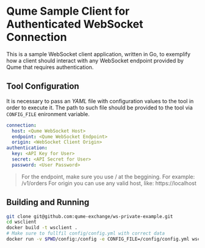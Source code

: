 # Qume Sample Client for Authenticated WebSocket Connection

This is a sample WebSocket client application, written in Go, to exemplify how a client should interact with any WebSocket endpoint provided by Qume that requires authentication.

## Tool Configuration

It is necessary to pass an *YAML* file with configuration values to the tool in order to execute it. The path to such file should be provided to the tool via `CONFIG_FILE` enironment variable.

```yaml
connection:
  host: <Qume WebSocket Host>
  endpoint: <Qume WebSocket Endpoint>
  origin: <WebSocket Client Origin>
authentication:
  key: <API Key for User>
  secret: <API Secret for User>
  password: <User Password>
```
> For the endpoint, make sure you use / at the beggining. For example: /v1/orders
> For origin you can use any valid host, like: https://localhost

## Building and Running
```bash
git clone git@github.com:qume-exchange/ws-private-example.git
cd wsclient
docker build -t wsclient .
# Make sure to fullfil config/config.yml with correct data
docker run -v $PWD/config:/config -e CONFIG_FILE=/config/config.yml wsclient
```
